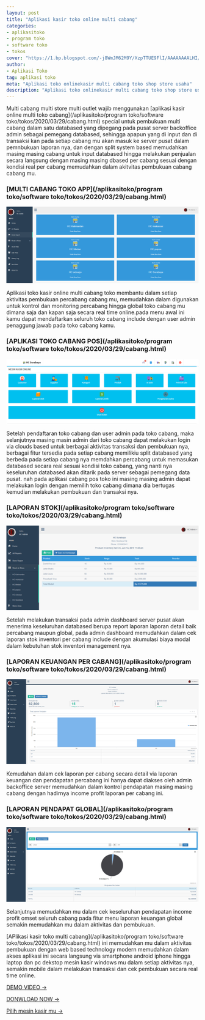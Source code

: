 ```yaml
---
layout: post
title: "Aplikasi kasir toko online multi cabang"
categories: 
- aplikasitoko
- program toko
- software toko
- tokos
cover: "https://1.bp.blogspot.com/-j8WmJM62M9Y/XzpTTUE9FlI/AAAAAAAALHI/gLAjPK6hArU1DANlSwcmrpODereITc73ACLcBGAsYHQ/s400/multicabang.png"
author:
- Aplikasi Toko
tag: aplikasi toko
meta: "Aplikasi toko onlinekasir multi cabang toko shop store usaha"
description: "Aplikasi toko onlinekasir multi cabang toko shop store usaha"
---
```

Multi cabang multi store multi outlet wajib menggunakan [aplikasi kasir online multi toko cabang](/aplikasitoko/program toko/software toko/tokos/2020/03/29/cabang.html) special untuk pembukuan multi cabang dalam satu databased yang dipegang pada pusat server backoffice admin sebagai pemegang databased, sehingga apapun yang di input dan di transaksi kan pada setiap cabang mu akan masuk ke server pusat dalam pemnbukuan laporan nya, dan dengan split system based memudahkan masing masing cabang untuk input databased hingga melakukan penjualan secara langsung dengan masing masing dbased per cabang sesuai dengan kondisi real per cabang memudahkan dalam akitvitas pembukuan cabang cabang mu.



### **[MULTI CABANG TOKO APP](/aplikasitoko/program toko/software toko/tokos/2020/03/29/cabang.html)**

![SOFTWARE ONLINE MULTI TOKO CABANG](/assets/img/laporanstoreoutletshop-mesinkasironline.png)

Aplikasi toko kasir online multi cabang toko membantu dalam setiap aktivitas pembukuan percabang cabang mu, memudahkan dalam digunakan untuk kontrol dan monitoring percabang hingga global toko cabang mu dimana saja dan kapan saja secara real time online.pada menu awal ini kamu dapat mendaftarkan seluruh toko cabang include dengan user admin penaggung jawab pada toko cabang kamu.



### **[APLIKASI TOKO CABANG POS](/aplikasitoko/program toko/software toko/tokos/2020/03/29/cabang.html)**

![APLIKASI TOKO ONLINE](/assets/img/menuutama-mesinkasironline.png)

Setelah pendaftaran toko cabang dan user admin pada toko cabang, maka selanjutnya masing masin admin dari toko cabang dapat melakukan login via clouds based untuk berbagai aktivitas transaksi dan pembukuan nya, berbagai fitur tersedia pada setiap cabang memilikiu split databased yang berbeda pada setiap cabang nya memdahkan percabang untuk memasukan databased secara real sesuai kondisi toko cabang, yang nanti nya keseluruhan databased akan ditarik pada server sebagai pemegang data pusat. nah pada aplikasi cabang pos toko ini masing masing admin dapat melakukan login dengan memilih toko cabang dimana dia bertugas kemudian melakukan pembukuan dan transaksi nya.





### **[LAPORAN STOK](/aplikasitoko/program toko/software toko/tokos/2020/03/29/cabang.html)**

![APLIKASI ONLINE MUTLI CABANG TOKO](/assets/img/laporanstokpershoptokocabang-mesinkasironline.png)

Setelah melakukan transaksi pada admin dashboard server pusat akan menerima keseluruhan databased berupa report laporan laporan detail baik percabang maupun global, pada admin dashboard memudahkan dalam cek laporan stok inventori per cabang include dengan akumulasi biaya modal dalam kebutuhan stok inventori management nya.





### **[LAPORAN KEUANGAN PER CABANG](/aplikasitoko/program toko/software toko/tokos/2020/03/29/cabang.html)**

![mesin KASIR MULTI CABANG](/assets/img/laporanpenjualanpertoko-store-outlet-shop-mesinkasironline.png)

Kemudahan dalam cek laporan per cabang secara detail via laporan keuangan dan pendapatan percabang ini hanya dapat diakses oleh admin backoffice server memudahkan dalam kontrol pendapatan masing masing cabang dengan hadirnya income profit laporan per cabang ini.





### **[LAPORAN PENDAPAT GLOBAL](/aplikasitoko/program toko/software toko/tokos/2020/03/29/cabang.html)**

![multi toko cabang](/assets/img/laporanpenjualanglobal-mesinkasironline.png)

Selanjutnya memudahkan mu dalam cek keseluruhan pendapatan income profit omset seluruh cabang pada fitur menu laporan keuangan global semakin memudahkan mu dalam aktivitas dan pembukuan.


[APlikasi kasir toko multi cabang](/aplikasitoko/program toko/software toko/tokos/2020/03/29/cabang.html) ini memudahkan mu dalam aktivitas pembukuan dengan web based technology modern memudahkan dalam akses aplikasi ini secara langsung via smartphone android iphone hingga laptop dan pc dekstop mesin kasir windows mu dalam setiap aktivitas nya, semakin mobile dalam melakukan transaksi dan cek pembukuan secara real time online.


[DEMO VIDEO →](https://mesinkasir.github.io/aplikasi/menu-multipos.html)

[DONWLOAD NOW →](https://mesinkasir.github.io/e-catalog/MULTIPOS%20OUTLET.pdf)

[Pilih mesin kasir mu →](/hardware)
